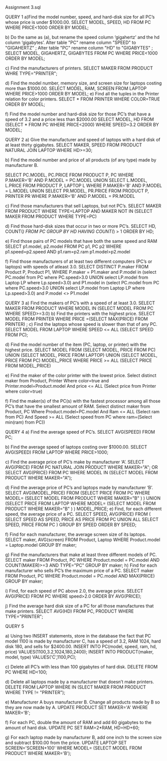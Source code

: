 Assignment 3.sql


QUERY 1
a)Find the model number, speed, and hard-disk size for all PC’s whose price is under $1000.00.
SELECT MODEL, SPEED, HD FROM PC WHERE PRICE<1000 ORDER BY MODEL;

b) Do the same as (a), but rename the speed column ‘gigahertz’ and the hd column ‘gigabytes’.
Alter table "PC" rename column "SPEED" to "GIGAHERTZ" ;
Alter table "PC" rename column "HD" to "GIGABYTES" ;
SELECT MODEL, GIGAHERTZ, GIGABYTES FROM PC WHERE PRICE<1000 ORDER BY MODEL;

c) Find the manufacturers of printers.
SELECT MAKER FROM PRODUCT WHRE TYPE="PRINTER";

d) Find the model number, memory size, and screen size for laptops costing more than $1000.00.
SELECT MODEL, RAM, SCREEN FROM LAPTOP WHERE PRICE>1000 ORDER BY MODEL;
e) Find all the tuples in the Printer relation for color printers.
SELECT * FROM PRINTER WHERE COLOR=TRUE ORDER BY MODEL;

f) Find the model number and hard-disk size for those PC’s that have a speed of 3.2 and a price less than $2000.00
SELECT MODEL, HD FROM (SELECT * FROM PC WHERE PRICE<2000) WHERE SPEED=3.2  ORDER BY MODEL;

QUERY 2
a) Give the manufacturer and speed of laptops with a hard disk of at least thirty gigabytes.
SELECT MAKER, SPEED FROM PRODUCT NATURAL JOIN LAPTOP WHERE HD>=30;

b) Find the model number and price of all products (of any type) made by manufacturer B.

SELECT PC.MODEL, PC.PRICE
FROM PRODUCT P, PC
WHERE P.MAKER='B' AND P.MODEL = PC.MODEL
UNION
SELECT L.MODEL, L.PRICE
FROM PRODUCT P, LAPTOP L
WHERE P.MAKER='B' AND P.MODEL = L.MODEL
UNION
SELECT PR.MODEL, PR.PRICE
FROM PRODUCT P, PRINTER PR
WHERE P.MAKER='B' AND P.MODEL = PR.MODEL

c) Find those manufacturers that sell Laptops, but not PC’s.
SELECT MAKER 
FROM PRODUCT 
WHERE TYPE=LAPTOP AND MAKER NOT IN (SELECT MAKER FROM PRODUCT WHERE TYPE=PC)

d) Find those hard-disk sizes that occur in two or more PC’s.
SELECT HD, COUNT(*)
FROM PC
GROUP BY HD 
HAVING COUNT(*) > 1 ORDER BY HD;

e) Find those pairs of PC models that have both the same speed and RAM
SELECT p1.model, p2.model
FROM PC p1, PC p2
WHERE p1.speed=p2.speed AND p1.ram=p2.ram p1.model>p2.model

f) Find those manufacturers of at least two different computers (PC’s or laptops) with speeds of atleast 3.0.
SELECT DISTINCT P.maker
FROM Product P, Product P1,
WHERE P.maker = P1.maker
and P.model in (select PC.model from PC where PC.speed>3.0 UNION select LP.model from Laptop LP where Lp.speed>3.0)
and P1.model in (select PC.model from PC where PC.speed>3.0 UNION select LP.model from Laptop LP where Lp.speed>3.0)
and P.model <> P1.model

QUERY 3
a) Find the makers of PC’s with a speed of at least 3.0.
SELECT MAKER FROM PRODUCT WHERE MODEL IN (SELECT MODEL FROM PC WHERE SPEED>=3.0)
b) Find the printers with the highest price.
SELECT MODEL FROM PRINTER WHERE PRICE =(SELECT MAX(PRICE) FROM PRINTER) ;
c) Find the laptops whose speed is slower than that of any PC.
SELECT MODEL FROM LAPTOP WHERE SPEED <= ALL (SELECT SPEED FROM PC);

d) Find the model number of the item (PC, laptop, or printer) with the highest price.
SELECT MODEL FROM 
(SELECT MODEL, PRICE FROM PC) UNION (SELECT MODEL, PRICE FROM LAPTOP) UNION (SELECT MODEL, PRICE FROM PC) MODEL_PRICE
WHERE PRICE >= ALL (SELECT PRICE FROM MODEL_PRICE)

e) Find the maker of the color printer with the lowest price.
Select distinct maker from Product, Printer
Where color=true and Printer.model=Product.model
And price <= ALL (Select price from Printer where color=true)

f) Find the maker(s) of the PC(s) with the fastest processor among all those PC’s that have the smallest amount of RAM.
Select distinct maker from Product, PC
Where Product.model=PC.model
And Ram <= ALL (Select ram from PC)
And Speed >= ALL (Select speed from PC where ram=(Select min(ram) from PC))

QUERY 4
a) Find the average speed of PC’s.
SELECT AVG(SPEED) FROM PC;

b) Find the average speed of laptops costing over $1000.00.
SELECT AVG(SPEED) FROM LAPTOP WHERE PRICE>1000;

c) Find the average price of PC’s make by manufacturer ‘A’.
SELECT AVG(PRICE) FROM PC NATURAL JOIN PRODUCT WHERE MAKER="A";
OR 
SELECT AVG(PRICE) FROM PC WHERE MODEL IN (SELECT MODEL FROM PRODUCT WHERE MAKER="A");

d) Find the average price of PC’s and laptops made by manufacturer ‘B’.
SELECT AVG(MODEL_PRICE) FROM 
(SELECT PRICE FROM PC WHERE MODEL= (SELECT MODEL FROM PRODUCT WHERE MAKER="B" ) ) UNION (SELECT PRICE FROM LAPTOP  WHERE MODEL= (SELECT MODEL FROM PRODUCT WHERE MAKER="B" ) ) MODEL_PRICE;
e) Find, for each different speed, the average price of a PC.
SELECT SPEED, AVG(PRICE)
FROM
(
    SELECT SPEED AS SPEED, PRICE AS PRICE  FROM PC
    UNION ALL
    SELECT SPEED, PRICE FROM PC
)
GROUP BY SPEED ORDER BY SPEED;

f) Find for each manufacturer, the average screen size of its laptops.
SELECT maker, AVG(screen)
FROM Product, Laptop
WHERE Product.model = Laptop.model
GROUP BY maker;

g) Find the manufacturers that make at least three different models of PC.
SELECT maker
FROM Product, PC WHERE Product.model = PC.model AND COUNT(MAKER)>=3 AND TYPE="PC" GROUP BY maker;
h) Find for each manufacturer who sells PC’s the maximum price of a PC.
SELECT maker
FROM Product, PC
WHERE Product.model = PC.model AND MAX(PRICE)
GROUP BY maker;

i) Find, for each speed of PC above 2.0, the average price.
SELECT AVG(PRICE)
FROM PC
WHERE speed>2.0 ORDER BY AVG(PRICE);

j) Find the average hard disk size of a PC for all those manufactures that make printers.
SELECT AVG(HD)
FROM PC, PRODUCT
WHERE TYPE="PRINTER";

QUERY 5

a) Using two INSERT statements, store in the database the fact that PC model 1100 is made by manufacturer C, has a speed of 3.2, RAM 1024, hard disk 180, and sells for $2400.00.
INSERT INTO PC(model, speed, ram, hd, price) VALUES(1100,3.2,1024,180,2400);
INSERT INTO PRODUCT(maker, model, type) VALUES('C',1100,PC);

c) Delete all PC’s with less than 100 gigabytes of hard disk.
DELETE FROM PC
WHERE HD<100;

d) Delete all laptops made by a manufacturer that doesn’t make printers.
DELETE FROM LAPTOP
WHERE IN (SLECT MAKER FROM PRODUCT WHERE TYPE != "PRINTER");

e) Manufacturer A buys manufacturer B. Change all products made by B so they are now made by A.
UPDATE PRODUCT
SET MAKER='A'
WHERE MAKER='B'; 


f) For each PC, double the amount of RAM and add 60 gigabytes to the amount of hard disk.
UPDATE PC
SET RAM=2*RAM, HD=HD+60; 

g) For each laptop made by manufacturer B, add one inch to the screen size and subtract $100.00 from the price.
UPDATE LAPTOP
SET SCREEN='SCREEN+100'
WHERE MODEL= (SELECT MODEL FROM PRODUCT WHERE MAKER='B');
